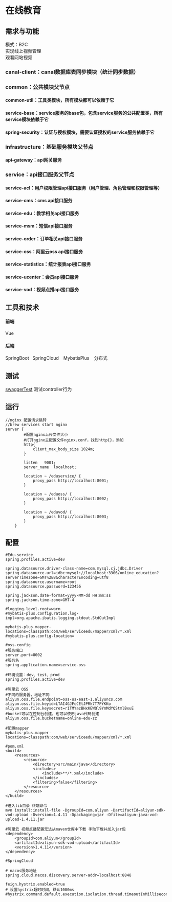 # 在线教育

## 需求与功能
模式：B2C  
实现线上视频管理   
观看网站视频

### canal-client：canal数据库表同步模块（统计同步数据）
### common：公共模块父节点
#### common-util：工具类模块，所有模块都可以依赖于它
#### service-base：service服务的base包，包含service服务的公共配置类，所有service模块依赖于它
#### spring-security：认证与授权模块，需要认证授权的service服务依赖于它
### infrastructure：基础服务模块父节点
#### api-gateway：api网关服务
### service：api接口服务父节点
#### service-acl：用户权限管理api接口服务（用户管理、角色管理和权限管理等）
#### service-cms：cms api接口服务
#### service-edu：教学相关api接口服务
#### service-msm：短信api接口服务
#### service-order：订单相关api接口服务
#### service-oss：阿里云oss api接口服务
#### service-statistics：统计报表api接口服务
#### service-ucenter：会员api接口服务
#### service-vod：视频点播api接口服务
## 工具和技术
#### 前端
Vue 
#### 后端
SpringBoot &ensp;SpringCloud &ensp; MybatisPlus &ensp; 分布式
## 测试
[swaggerTest](http://localhost:8001/swagger-ui.html) 测试controller行为

## 运行
```
//nginx 配置请求跳转
//brew services start nginx
server {
        #配置nginx上传文件大小
        #打开nginx主配置文件nginx.conf，找到http{}，添加
        http{
            client_max_body_size 1024m;
        }
        
        listen   9001;
        server_name  localhost;
        
        location ~ /eduservice/ {
            proxy_pass http://localhost:8001;
        }
        
        location ~ /eduoss/ {
            proxy_pass http://localhost:8002;
        }

        location ~ /eduvod/ {
            proxy_pass http://localhost:8003;
        }
    }
```

## 配置
```editorconfig
#Edu-service
spring.profiles.active=dev

spring.datasource.driver-class-name=com.mysql.cj.jdbc.Driver
spring.datasource.url=jdbc:mysql://localhost:3306/online_education?serverTimezone=GMT%2B8&characterEncoding=utf8
spring.datasource.username=root
spring.datasource.password=123456

spring.jackson.date-format=yyyy-MM-dd HH:mm:ss
spring.jackson.time-zone=GMT-4

#logging.level.root=warn
#mybatis-plus.configuration.log-impl=org.apache.ibatis.logging.stdout.StdOutImpl

mybatis-plus.mapper-locations=classpath:com/web/serviceedu/mapper/xml/*.xml
#mybatis-plus.config-location=
```


```editorconfig
#oss-config
#服务端口
server.port=8002
#服务名
spring.application.name=service-oss

#环境设置：dev、test、prod
spring.profiles.active=dev

#阿里云 OSS
#不同的服务器，地址不同
aliyun.oss.file.endpoint=oss-us-east-1.aliyuncs.com
aliyun.oss.file.keyid=LTAI4GJFcCEtJPRk7T7PYKKo
aliyun.oss.file.keysecret=r1TMYazBHxKEWQl9YmMdYQStmlBxuE
#bucket可以在控制台创建，也可以使用java代码创建
aliyun.oss.file.bucketname=online-edu-zz
```

```editorconfig
#配置mapper
mybatis-plus.mapper-locations=classpath:com/web/serviceedu/mapper/xml/*.xml

#pom.xml
<build>
    <resources>
        <resource>
            <directory>src/main/java</directory>
            <includes>
                <include>**/*.xml</include>
            </includes>
            <filtering>false</filtering>
        </resource>
    </resources>
</build>
```

```editorconfig
#进入lib目录 终端命令
mvn install:install-file -DgroupId=com.aliyun -DartifactId=aliyun-sdk-vod-upload -Dversion=1.4.11 -Dpackaging=jar -Dfile=aliyun-java-vod-upload-1.4.11.jar

#阿里云 视频点播配置无法从maven仓库中下载 手动下载并加入jar包
<dependency>
    <groupId>com.aliyun</groupId>
    <artifactId>aliyun-sdk-vod-upload</artifactId>
    <version>1.4.11</version>
</dependency>

```

```editorconfig
#SpringCloud

# nacos服务地址
spring.cloud.nacos.discovery.server-addr=localhost:8848

feign.hystrix.enabled=true
# 设置hystrix超时时间，默认1000ms
#hystrix.command.default.execution.isolation.thread.timeoutInMilliseconds=6000
```
